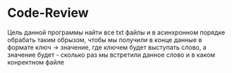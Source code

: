 # Code-Review
Цель данной программы найти все txt файлы и в асинхронном порядке обрабать таким обрызом, 
чтобы мы получили в конце данные в формате ключ -> значение, где ключем будет выступать слово,
а значение будет - сколько раз мы встретили данное слово и в каком конректном файле
